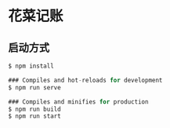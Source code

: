 # 花菜记账

## 启动方式
``` javascript
$ npm install

### Compiles and hot-reloads for development
$ npm run serve

### Compiles and minifies for production
$ npm run build
$ npm run start
```


